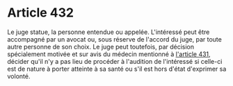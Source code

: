 # Article 432

Le juge statue, la personne entendue ou appelée. L'intéressé peut être accompagné par un avocat ou, sous réserve de l'accord du juge, par toute autre personne de son choix. Le juge peut toutefois, par décision spécialement motivée et sur avis du médecin mentionné à <a href='/code-civil/livre-ier-des-personnes/titre-x-de-la-minorite-de-la-tutelle-et-de-lemancipation/chapitre-ii-de-la-tutelle/section-2-de-lorganisation-de-la-tutelle/paragraphe-5-des-charges-tutelaires/431.md' title='Code civil - art. 431 (V)'>l'article 431</a>, décider qu'il n'y a pas lieu de procéder à l'audition de l'intéressé si celle-ci est de nature à porter atteinte à sa santé ou s'il est hors d'état d'exprimer sa volonté.